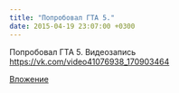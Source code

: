 ```yaml
---
title: "Попробовал ГТА 5."
date: 2015-04-19 23:07:00 +0300
---
```


Попробовал ГТА 5.
Видеозапись
https://vk.com/video41076938_170903464

[Вложение](https://vk.com/video41076938_170903464)
